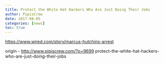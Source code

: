 ```yaml
---
title: Protect the White Hat Hackers Who Are Just Doing Their Jobs
author: PipisCrew
date: 2017-08-05
categories: [news]
toc: true
---
```


https://www.wired.com/story/marcus-hutchins-arrest

origin - http://www.pipiscrew.com/?p=9699 protect-the-white-hat-hackers-who-are-just-doing-their-jobs
